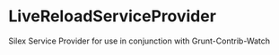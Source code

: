 LiveReloadServiceProvider
=========================

Silex Service Provider for use in conjunction with Grunt-Contrib-Watch
